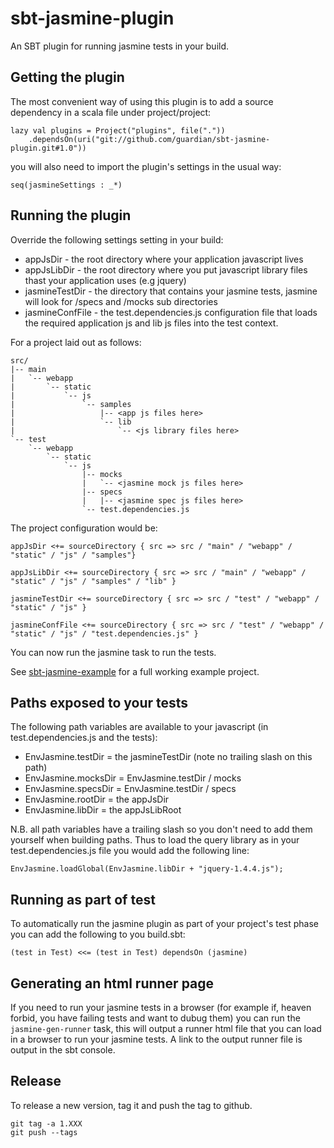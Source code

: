 sbt-jasmine-plugin
=================

An SBT plugin for running jasmine tests in your build.

Getting the plugin
------------------

The most convenient way of using this plugin is to add a source dependency in a scala file under project/project:

```
lazy val plugins = Project("plugins", file("."))
    .dependsOn(uri("git://github.com/guardian/sbt-jasmine-plugin.git#1.0"))
```

you will also need to import the plugin's settings in the usual way:

```
seq(jasmineSettings : _*)
```


Running the plugin
------------------

Override the following settings setting in your build:

 * appJsDir - the root directory where your application javascript lives
 * appJsLibDir - the root directory where you put javascript library files thast your application uses (e.g jquery)
 * jasmineTestDir - the directory that contains your jasmine tests, jasmine will look for /specs and /mocks sub directories
 * jasmineConfFile - the test.dependencies.js configuration file that loads the required application js and lib js files into the test context.


For a project laid out as follows:

```
src/
|-- main
|   `-- webapp
|       `-- static
|           `-- js
|               `-- samples
|                   |-- <app js files here>
|                   `-- lib
|                       `-- <js library files here>
`-- test
    `-- webapp
        `-- static
            `-- js
                |-- mocks
                |   `-- <jasmine mock js files here>
                |-- specs
                |   |-- <jasmine spec js files here>
                `-- test.dependencies.js

```

The project configuration would be:

```
appJsDir <+= sourceDirectory { src => src / "main" / "webapp" / "static" / "js" / "samples"}

appJsLibDir <+= sourceDirectory { src => src / "main" / "webapp" / "static" / "js" / "samples" / "lib" }

jasmineTestDir <+= sourceDirectory { src => src / "test" / "webapp" / "static" / "js" }

jasmineConfFile <+= sourceDirectory { src => src / "test" / "webapp" / "static" / "js" / "test.dependencies.js" }
```

You can now run the jasmine task to run the tests.

See [sbt-jasmine-example](https://github.com/guardian/sbt-jasmine-example) for a full working example project.


Paths exposed to your tests
---------------------------

The following path variables are available to your javascript (in test.dependencies.js and the tests):

* EnvJasmine.testDir = the jasmineTestDir (note no trailing slash on this path)
* EnvJasmine.mocksDir = EnvJasmine.testDir / mocks
* EnvJasmine.specsDir = EnvJasmine.testDir / specs
* EnvJasmine.rootDir = the appJsDir
* EnvJasmine.libDir = the appJsLibRoot

N.B. all path variables have a trailing slash so you don't need to add them yourself when building paths. Thus to load
the query library as in your test.dependencies.js file you would add the following line:

```
EnvJasmine.loadGlobal(EnvJasmine.libDir + "jquery-1.4.4.js");
```


Running as part of test
-----------------------

To automatically run the jasmine plugin as part of your project's test phase you can add the following to you build.sbt:

```
(test in Test) <<= (test in Test) dependsOn (jasmine)
```

Generating an html runner page
------------------------------

If you need to run your jasmine tests in a browser (for example if, heaven forbid, you have failing tests and want to dubug them)
you can run the ```jasmine-gen-runner``` task, this will output a runner html file that you can load in a browser to run your jasmine tests.
A link to the output runner file is output in the sbt console.

Release
-------
To release a new version, tag it and push the tag to github.

```
git tag -a 1.XXX
git push --tags
```



